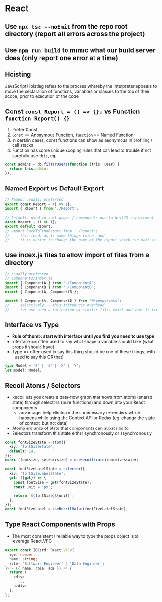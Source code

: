 # React
## Use `npx tsc --noEmit` from the repo root directory (report all errors across the project)
## Use `npm run build` to mimic what our build server does (only report one error at a time)

## Hoisting
JavaScript Hoisting refers to the process whereby the interpreter appears to move the declaration of functions, variables or classes to the top of their scope, prior to execution of the code

## Const `const Report = () => {};` vs Function `function Report() {}`
1. Prefer Const
2. `Const` == Anonymous Function, `function` == Named Function
3. In certain cases, const functions can show as anonymous in profiling / call stacks
4. Function has some unique scoping rules that can lead to trouble if not carefully use `this`, eg.
```ts
const admins = db.filterUsers(function (this: User) {
  return this.admin;
});
```

## Named Export vs Default Export
```ts
// Named, usually preferred
export const Report = () => {};
import { Report } from './Report';
 
// Default, used in root pages / components due to NextJS requirement
const Report = () => {};
export default Report;
// import hardToFindReport from './Report';
//     this leads us to name things twice, and
//     it is easier to change the name of the export which can make it harder to find usages
```

## Use index.js files to allow import of files from a directory
```ts
// usually preferred
// components/index.js
import { ComponentA } from './ComponentA';
import { ComponentB } from './ComponentB';
export { ComponentA, ComponentB };

import { ComponentA, ComponentB } from '@/components';
//     selectively -- this introduces overhead
//     for use when a collection of similar files exist and want to treat more like a library than searching through a local directory
```

## Interface vs Type
* **Rule of thumb: start with interface until you find you need to use type**
* Interface == often used to say what shape a variable should take (what props it should have)
* Type == often used to say this thing should be one of these things, with | used to say this OR that)
```ts
type Model = 'S' | '3' | 'X' | 'Y';
let model: Model;
```

## Recoil Atoms / Selectors
* Recoil lets you create a data-flow graph that flows from atoms (shared state) through selectors (pure functions) and down into your React components
  * advantage: help eliminate the unnecessary re-renders which happens while using the Context API or Redux (eg. change the state of context, but not data)
* Atoms are units of state that components can subscribe to
* Selectors transform this state either synchronously or asynchronously
```ts
const fontSizeState = atom({
  key: 'fontSizeState',
  default: 14,
});
const [fontSize, setFontSize] = useRecoilState(fontSizeState);

const fontSizeLabelState = selector({
  key: 'fontSizeLabelState',
  get: ({get}) => {
    const fontSize = get(fontSizeState);
    const unit = 'px';

    return `${fontSize}${unit}`;
  },
});
const fontSizeLabel = useRecoilValue(fontSizeLabelState);
```

## Type React Components with Props
* The most consistent / reliable way to type the props object is to leverage React.VFC
```ts
export const IDCard: React.VFC<{
  age: number;
  name: string;
  role: 'Software Engineer' | 'Data Engineer';
}> = ({ name, role, age }) => {
  return (
    <div>
      ...
    </div>
  );
};
```

